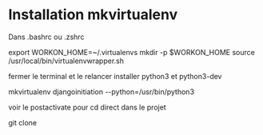Installation mkvirtualenv
=========================

Dans .bashrc ou .zshrc

export WORKON_HOME=~/.virtualenvs
mkdir -p $WORKON_HOME
source /usr/local/bin/virtualenvwrapper.sh

fermer le terminal et le relancer
installer python3 et python3-dev

mkvirtualenv djangoinitiation --python=/usr/bin/python3

voir le postactivate pour cd direct dans le projet

git clone




